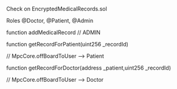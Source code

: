 Check on EncryptedMedicalRecords.sol

 Roles @Doctor, @Patient, @Admin

  function addMedicalRecord
  // ADMIN

  function getRecordForPatient(uint256 _recordId)

  // MpcCore.offBoardToUser --> Patient

  
  function getRecordForDoctor(address _patient,uint256 _recordId)

  // MpcCore.offBoardToUser --> Doctor
